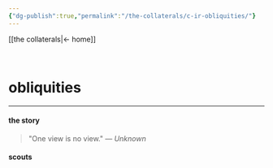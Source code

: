 ```yaml
---
{"dg-publish":true,"permalink":"/the-collaterals/c-ir-obliquities/"}
---
```



[[the collaterals\|← home]]

<br>

# obliquities
---

#### the story

> "One view is no view." — *Unknown*


#### scouts
